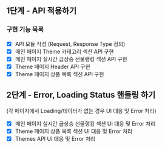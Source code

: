 ## 1단계 - API 적용하기

### 구현 기능 목록

- [x] API 모듈 작성 (Request, Response Type 정의)
- [x] 메인 페이지 Theme 카테고리 섹션 API 구현
- [x] 메인 페이지 실시간 급상승 선물랭킹 섹션 API 구현
- [x] Theme 페이지 Header API 구현
- [x] Theme 페이지 상품 목록 섹션 API 구현

## 2단계 - Error, Loading Status 핸들링 하기

(각 페이지에서 Loading/데이터가 없는 경우 UI 대응 및 Error 처리)

- [x] 메인 페이지 실시간 급상승 선물랭킹 섹션 UI 대응 및 Error 처리
- [x] Theme 페이지 상품 목록 섹션 UI 대응 및 Error 처리
- [x] Themes API UI 대응 및 Error 처리
